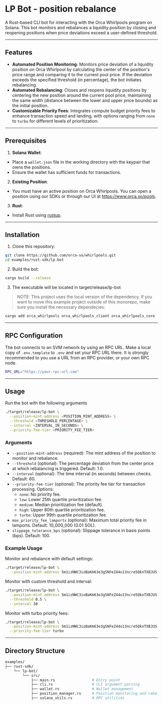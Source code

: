 # LP Bot - position rebalance
A Rust-based CLI bot for interacting with the Orca Whirlpools program on Solana. This bot monitors and rebalances a liquidity position by closing and reopening positions when price deviations exceed a user-defined threshold.

---

## Features
- **Automated Position Monitoring**: Monitors price deviation of a liquidity position on Orca Whirlpool by calculating the center of the position's price range and comparing it to the current pool price. If the deviation exceeds the specified threshold (in percentage), the bot initiates rebalancing.
- **Automated Rebalancing**: Closes and reopens liquidity positions by centering the new position around the current pool price, maintaining the same width (distance between the lower and upper price bounds) as the initial position.
- **Customizable Priority Fees**: Integrates compute budget priority fees to enhance transaction speed and landing, with options ranging from `none` to `turbo` for different levels of prioritization.

---

## Prerequisites
1. **Solana Wallet**:
  - Place a `wallet.json` file in the working directory with the keypair that owns the positions.
  - Ensure the wallet has sufficient funds for transactions.
2. **Existing Position**:
  - You must have an active position on Orca Whirlpools. You can open a position using our SDKs or through our UI at https://www.orca.so/pools.
3. **Rust**:
  - Install Rust using [rustup](https://rustup.rs/).

---

## Installation
1. Clone this repository:
  ```bash
  git clone https://github.com/orca-so/whirlpools.git
  cd examples/rust-sdk/lp-bot
  ```
2. Build the bot:
  ```bash
  cargo build --release
  ```
3. The executable will be located in target/release/lp-bot

> NOTE: This project uses the local version of the dependency. If you want to move this example project outside of this monorepo, make sure you install the necessary dependecies:
  ```bash
  cargo add orca_whirlpools orca_whirlpools_client orca_whirlpools_core
  ```


---

## RPC Configuration
The bot connects to an SVM network by using an RPC URL. Make a local copy of `.env.template` to `.env` and set your RPC URL there. It is strongly recommended to you use a URL from an RPC provider, or your own RPC node.

```bash
RPC_URL="https://your-rpc-url.com"
```

---

## Usage
Run the bot with the following arguments
```bash
./target/release/lp-bot \
  --position-mint-address <POSITION_MINT_ADDRESS> \
  --threshold <THRESHOLD_PERCENTAGE> \
  --interval <INTERVAL_IN_SECONDS> \
  --priority-fee-tier <PRIORITY_FEE_TIER>
```

### Arguments
- `--position-mint-address` (required): The mint address of the position to monitor and rebalance.
- `--threshold` (optional): The percentage deviation from the center price at which rebalancing is triggered. Default: 1.0.
- `--interval` (optional): The time interval (in seconds) between checks. Default: 60.
- `--priority-fee-tier` (optional): The priority fee tier for transaction processing. Options:
  - `none`: No priority fee.
  - `low`: Lower 25th quartile prioritization fee.
  - `medium`: Median prioritization fee (default).
  - `high`: Upper 80th quartile prioritization fee.
  - `turbo`: Upper 99th quartile prioritization fee.
- `max_priority_fee_lamports` (optional): Maximum total priority fee in lamports. Default: 10_000_000 (0.01 SOL).
- `slippage_tolerance_bps` (optional): Slippage tolerance in basis points (bps). Default: 100.

### Example Usage
Monitor and rebalance with default settings:
```bash
./target/release/lp-bot \
  --position-mint-address 5m1izNWC3ioBaKm63e3gSNFeZ44o13ncre5QknTXBJUS
```

Monitor with custom threshold and interval:
```bash
./target/release/lp-bot \
  --position-mint-address 5m1izNWC3ioBaKm63e3gSNFeZ44o13ncre5QknTXBJUS \
  --threshold 0.5 \
  --interval 30
```

Monitor with turbo priority fees:
```bash
./target/release/lp-bot \
  --position-mint-address 5m1izNWC3ioBaKm63e3gSNFeZ44o13ncre5QknTXBJUS \
  --priority-fee-tier turbo
```

---

## Directory Structure

```bash
examples/
├── rust-sdk/
    └── lp-bot/
        └── src/
            ├── main.rs                 # Entry point
            ├── cli.rs                  # CLI argument parsing
            ├── wallet.rs               # Wallet management
            ├── position_manager.rs     # Position monitoring and rebalancing
            ├── solana_utils.rs         # RPC utilities
```